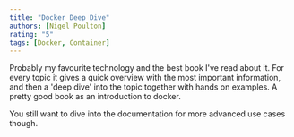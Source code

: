 ```yaml
---
title: "Docker Deep Dive"
authors: [Nigel Poulton]
rating: "5"
tags: [Docker, Container]
---
```


Probably my favourite technology and the best book I've read about it.
For every topic it gives a quick overview with the most important information,
and then a 'deep dive' into the topic together with hands on examples.
A pretty good book as an introduction to docker.

You still want to dive into the documentation for more advanced use cases though.